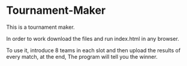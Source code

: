 # Tournament-Maker
This is a tournament maker.

In order to work download the files and run index.html in any browser.

To use it, introduce 8 teams in each slot and then upload the results of every match, at the end, The program will tell you the winner.

